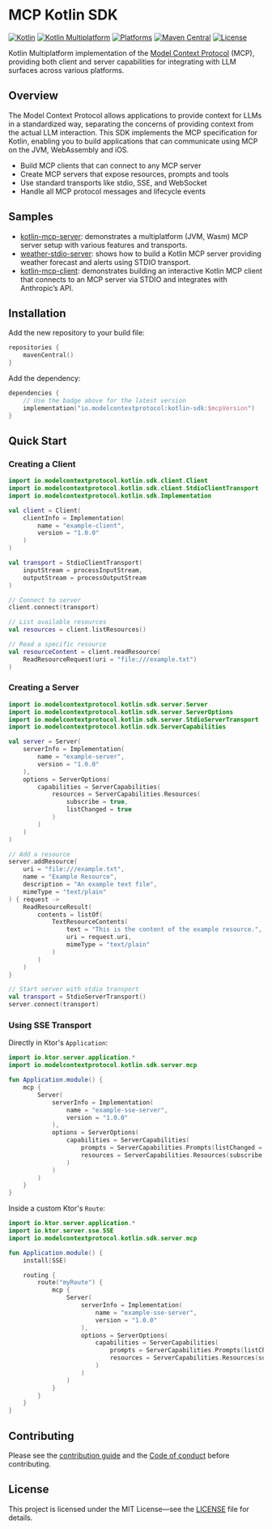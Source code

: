 # MCP Kotlin SDK

[![Kotlin](https://img.shields.io/badge/kotlin-2.1-blue.svg?logo=kotlin)](http://kotlinlang.org)
[![Kotlin Multiplatform](https://img.shields.io/badge/Kotlin-Multiplatform-blueviolet?logo=kotlin)](https://kotlinlang.org/docs/multiplatform.html)
[![Platforms](https://img.shields.io/badge/Platforms-JVM%20%7C%20Wasm%2FJS%20%7C%20Native-blue)](https://kotlinlang.org/docs/multiplatform.html)
[![Maven Central](https://img.shields.io/maven-central/v/io.modelcontextprotocol/kotlin-sdk.svg?label=Maven%20Central)](https://search.maven.org/search?q=g:io.modelcontextprotocol%20a:kotlin-sdk)
[![License](https://img.shields.io/badge/License-MIT-yellow.svg)](LICENSE)

Kotlin Multiplatform implementation of the [Model Context Protocol](https://modelcontextprotocol.io) (MCP),
providing both client and server capabilities for integrating with LLM surfaces across various platforms.

## Overview

The Model Context Protocol allows applications to provide context for LLMs in a standardized way,
separating the concerns of providing context from the actual LLM interaction.
This SDK implements the MCP specification for Kotlin,
enabling you to build applications that can communicate using MCP on the JVM, WebAssembly and iOS.

- Build MCP clients that can connect to any MCP server
- Create MCP servers that expose resources, prompts and tools
- Use standard transports like stdio, SSE, and WebSocket
- Handle all MCP protocol messages and lifecycle events

## Samples

- [kotlin-mcp-server](./samples/kotlin-mcp-server): demonstrates a multiplatform (JVM, Wasm) MCP server setup with various features and transports.
- [weather-stdio-server](./samples/weather-stdio-server): shows how to build a Kotlin MCP server providing weather forecast and alerts using STDIO transport.
- [kotlin-mcp-client](./samples/kotlin-mcp-client): demonstrates building an interactive Kotlin MCP client that connects to an MCP server via STDIO and integrates with Anthropic’s API.

## Installation

Add the new repository to your build file:

```kotlin
repositories {
    mavenCentral()
}
```

Add the dependency:

```kotlin
dependencies {
    // Use the badge above for the latest version
    implementation("io.modelcontextprotocol:kotlin-sdk:$mcpVersion")
}
```

## Quick Start

### Creating a Client

```kotlin
import io.modelcontextprotocol.kotlin.sdk.client.Client
import io.modelcontextprotocol.kotlin.sdk.client.StdioClientTransport
import io.modelcontextprotocol.kotlin.sdk.Implementation

val client = Client(
    clientInfo = Implementation(
        name = "example-client",
        version = "1.0.0"
    )
)

val transport = StdioClientTransport(
    inputStream = processInputStream,
    outputStream = processOutputStream
)

// Connect to server
client.connect(transport)

// List available resources
val resources = client.listResources()

// Read a specific resource
val resourceContent = client.readResource(
    ReadResourceRequest(uri = "file:///example.txt")
)
```

### Creating a Server

```kotlin
import io.modelcontextprotocol.kotlin.sdk.server.Server
import io.modelcontextprotocol.kotlin.sdk.server.ServerOptions
import io.modelcontextprotocol.kotlin.sdk.server.StdioServerTransport
import io.modelcontextprotocol.kotlin.sdk.ServerCapabilities

val server = Server(
    serverInfo = Implementation(
        name = "example-server",
        version = "1.0.0"
    ),
    options = ServerOptions(
        capabilities = ServerCapabilities(
            resources = ServerCapabilities.Resources(
                subscribe = true,
                listChanged = true
            )
        )
    )
)

// Add a resource
server.addResource(
    uri = "file:///example.txt",
    name = "Example Resource",
    description = "An example text file",
    mimeType = "text/plain"
) { request ->
    ReadResourceResult(
        contents = listOf(
            TextResourceContents(
                text = "This is the content of the example resource.",
                uri = request.uri,
                mimeType = "text/plain"
            )
        )
    )
}

// Start server with stdio transport
val transport = StdioServerTransport()
server.connect(transport)
```

### Using SSE Transport

Directly in Ktor's `Application`:
```kotlin
import io.ktor.server.application.*
import io.modelcontextprotocol.kotlin.sdk.server.mcp

fun Application.module() {
    mcp {
        Server(
            serverInfo = Implementation(
                name = "example-sse-server",
                version = "1.0.0"
            ),
            options = ServerOptions(
                capabilities = ServerCapabilities(
                    prompts = ServerCapabilities.Prompts(listChanged = null),
                    resources = ServerCapabilities.Resources(subscribe = null, listChanged = null)
                )
            )
        )
    }
}
```

Inside a custom Ktor's `Route`:
```kotlin
import io.ktor.server.application.*
import io.ktor.server.sse.SSE
import io.modelcontextprotocol.kotlin.sdk.server.mcp

fun Application.module() {
    install(SSE)

    routing {
        route("myRoute") {
            mcp {
                Server(
                    serverInfo = Implementation(
                        name = "example-sse-server",
                        version = "1.0.0"
                    ),
                    options = ServerOptions(
                        capabilities = ServerCapabilities(
                            prompts = ServerCapabilities.Prompts(listChanged = null),
                            resources = ServerCapabilities.Resources(subscribe = null, listChanged = null)
                        )
                    )
                )
            }
        }
    }
}
```
## Contributing

Please see the [contribution guide](CONTRIBUTING.md) and the [Code of conduct](CODE_OF_CONDUCT.md) before contributing.

## License

This project is licensed under the MIT License—see the [LICENSE](LICENSE) file for details.

